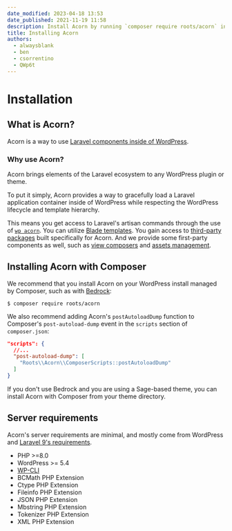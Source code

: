 ```yaml
---
date_modified: 2023-04-18 13:53
date_published: 2021-11-19 11:58
description: Install Acorn by running `composer require roots/acorn` in the root of your Composer-based WordPress project.
title: Installing Acorn
authors:
  - alwaysblank
  - ben
  - csorrentino
  - QWp6t
---
```


# Installation

## What is Acorn?

Acorn is a way to use [Laravel components inside of WordPress](https://roots.io/acorn/).

### Why use Acorn?

Acorn brings elements of the Laravel ecosystem to any WordPress plugin or theme.

To put it simply, Acorn provides a way to gracefully load a Laravel application container inside of WordPress while respecting the WordPress lifecycle and template hierarchy.

This means you get access to Laravel's artisan commands through the use of [`wp acorn`](wp-cli.md). You can utilize [Blade templates](blade.md). You gain access to [third-party packages](available-packages.md#user-contributed) built specifically for Acorn. And we provide some first-party components as well, such as [view composers](/acorn/docs/blade#composers) and [assets management](assets-management.md).

## Installing Acorn with Composer

We recommend that you install Acorn on your WordPress install managed by Composer, such as with [Bedrock](https://roots.io/bedrock/):

```shell
$ composer require roots/acorn
```

We also recommend adding Acorn's `postAutoloadDump` function to Composer's `post-autoload-dump` event in the `scripts` section of `composer.json`:

```json
"scripts": {
  //...
  "post-autoload-dump": [
    "Roots\\Acorn\\ComposerScripts::postAutoloadDump"
  ]
}
```

If you don't use Bedrock and you are using a Sage-based theme, you can install Acorn with Composer from your theme directory.

## Server requirements

Acorn's server requirements are minimal, and mostly come from WordPress and [Laravel 9's requirements](https://laravel.com/docs/9.x/deployment#server-requirements).

- PHP >=8.0
- WordPress >= 5.4
- [WP-CLI](https://wp-cli.org/)
- BCMath PHP Extension
- Ctype PHP Extension
- Fileinfo PHP Extension
- JSON PHP Extension
- Mbstring PHP Extension
- Tokenizer PHP Extension
- XML PHP Extension
